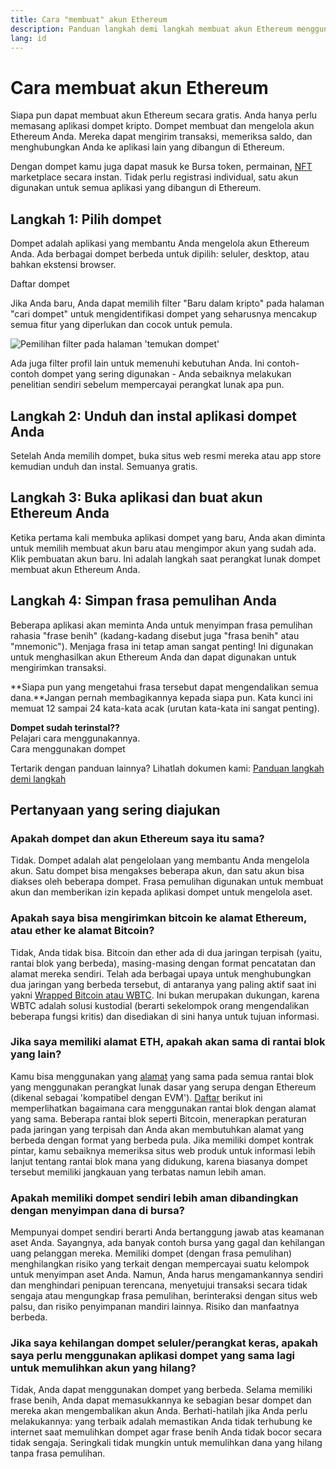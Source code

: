 ```yaml
---
title: Cara "membuat" akun Ethereum
description: Panduan langkah demi langkah membuat akun Ethereum menggunakan dompet.
lang: id
---
```


# Cara membuat akun Ethereum

Siapa pun dapat membuat akun Ethereum secara gratis. Anda hanya perlu memasang aplikasi dompet kripto. Dompet membuat dan mengelola akun Ethereum Anda. Mereka dapat mengirim transaksi, memeriksa saldo, dan menghubungkan Anda ke aplikasi lain yang dibangun di Ethereum.

Dengan dompet kamu juga dapat masuk ke Bursa token, permainan, [NFT](/glossary/#nft) marketplace secara instan. Tidak perlu registrasi individual, satu akun digunakan untuk semua aplikasi yang dibangun di Ethereum.

## Langkah 1: Pilih dompet

Dompet adalah aplikasi yang membantu Anda mengelola akun Ethereum Anda. Ada berbagai dompet berbeda untuk dipilih: seluler, desktop, atau bahkan ekstensi browser.


<ButtonLink href="/wallets/find-wallet/">
  Daftar dompet
</ButtonLink>

Jika Anda baru, Anda dapat memilih filter "Baru dalam kripto" pada halaman "cari dompet" untuk mengidentifikasi dompet yang seharusnya mencakup semua fitur yang diperlukan dan cocok untuk pemula.

![Pemilihan filter pada halaman 'temukan dompet'](./wallet-box.png)

Ada juga filter profil lain untuk memenuhi kebutuhan Anda. Ini contoh-contoh dompet yang sering digunakan - Anda sebaiknya melakukan penelitian sendiri sebelum mempercayai perangkat lunak apa pun.

## Langkah 2: Unduh dan instal aplikasi dompet Anda

Setelah Anda memilih dompet, buka situs web resmi mereka atau app store kemudian unduh dan instal. Semuanya gratis.

## Langkah 3: Buka aplikasi dan buat akun Ethereum Anda

Ketika pertama kali membuka aplikasi dompet yang baru, Anda akan diminta untuk memilih membuat akun baru atau mengimpor akun yang sudah ada. Klik pembuatan akun baru. Ini adalah langkah saat perangkat lunak dompet membuat akun Ethereum Anda.

## Langkah 4: Simpan frasa pemulihan Anda

Beberapa aplikasi akan meminta Anda untuk menyimpan frasa pemulihan rahasia "frase benih" (kadang-kadang disebut juga "frasa benih" atau "mnemonic"). Menjaga frasa ini tetap aman sangat penting! Ini digunakan untuk menghasilkan akun Ethereum Anda dan dapat digunakan untuk mengirimkan transaksi.

**Siapa pun yang mengetahui frasa tersebut dapat mengendalikan semua dana.**Jangan pernah membagikannya kepada siapa pun. Kata kunci ini memuat 12 sampai 24 kata-kata acak (urutan kata-kata ini sangat penting).

<div>
<Alert variant="update">
<Emoji text=":eyes:" className="text-4xl"/>
<AlertContent className="flex-row justify-between items-center">
  <div><b>Dompet sudah terinstal??</b><br/>Pelajari cara menggunakannya.</div>
  <ButtonLink href="/guides/how-to-use-a-wallet">
    Cara menggunakan dompet
  </ButtonLink>
</AlertContent>
</Alert>
</div>

Tertarik dengan panduan lainnya? Lihatlah dokumen kami: [Panduan langkah demi langkah](/guides/)

## Pertanyaan yang sering diajukan

### Apakah dompet dan akun Ethereum saya itu sama?

Tidak. Dompet adalah alat pengelolaan yang membantu Anda mengelola akun. Satu dompet bisa mengakses beberapa akun, dan satu akun bisa diakses oleh beberapa dompet. Frasa pemulihan digunakan untuk membuat akun dan memberikan izin kepada aplikasi dompet untuk mengelola aset.

### Apakah saya bisa mengirimkan bitcoin ke alamat Ethereum, atau ether ke alamat Bitcoin?

Tidak, Anda tidak bisa. Bitcoin dan ether ada di dua jaringan terpisah (yaitu, rantai blok yang berbeda), masing-masing dengan format pencatatan dan alamat mereka sendiri. Telah ada berbagai upaya untuk menghubungkan dua jaringan yang berbeda tersebut, di antaranya yang paling aktif saat ini yakni [Wrapped Bitcoin atau WBTC](https://www.bitcoin.com/get-started/what-is-wbtc/). Ini bukan merupakan dukungan, karena WBTC adalah solusi kustodial (berarti sekelompok orang mengendalikan beberapa fungsi kritis) dan disediakan di sini hanya untuk tujuan informasi.

### Jika saya memiliki alamat ETH, apakah akan sama di rantai blok yang lain?

Kamu bisa menggunakan yang [alamat](/glossary/#address) yang sama pada semua rantai blok yang menggunakan perangkat lunak dasar yang serupa dengan Ethereum (dikenal sebagai 'kompatibel dengan EVM'). [Daftar](https://chainlist.org/) berikut ini memperlihatkan bagaimana cara menggunakan rantai blok dengan alamat yang sama. Beberapa rantai blok seperti Bitcoin, menerapkan peraturan pada jaringan yang terpisah dan Anda akan membutuhkan alamat yang berbeda dengan format yang berbeda pula. Jika memiliki dompet kontrak pintar, kamu sebaiknya memeriksa situs web produk untuk informasi lebih lanjut tentang rantai blok mana yang didukung, karena biasanya dompet tersebut memiliki jangkauan yang terbatas namun lebih aman.

### Apakah memiliki dompet sendiri lebih aman dibandingkan dengan menyimpan dana di bursa?

Mempunyai dompet sendiri berarti Anda bertanggung jawab atas keamanan aset Anda. Sayangnya, ada banyak contoh bursa yang gagal dan kehilangan uang pelanggan mereka. Memiliki dompet (dengan frasa pemulihan) menghilangkan risiko yang terkait dengan mempercayai suatu kelompok untuk menyimpan aset Anda. Namun, Anda harus mengamankannya sendiri dan menghindari penipuan terencana, menyetujui transaksi secara tidak sengaja atau mengungkap frasa pemulihan, berinteraksi dengan situs web palsu, dan risiko penyimpanan mandiri lainnya. Risiko dan manfaatnya berbeda.

### Jika saya kehilangan dompet seluler/perangkat keras, apakah saya perlu menggunakan aplikasi dompet yang sama lagi untuk memulihkan akun yang hilang?

Tidak, Anda dapat menggunakan dompet yang berbeda. Selama memiliki frase benih, Anda dapat memasukkannya ke sebagian besar dompet dan mereka akan mengembalikan akun Anda. Berhati-hatilah jika Anda perlu melakukannya: yang terbaik adalah memastikan Anda tidak terhubung ke internet saat memulihkan dompet agar frase benih Anda tidak bocor secara tidak sengaja. Seringkali tidak mungkin untuk memulihkan dana yang hilang tanpa frasa pemulihan.
